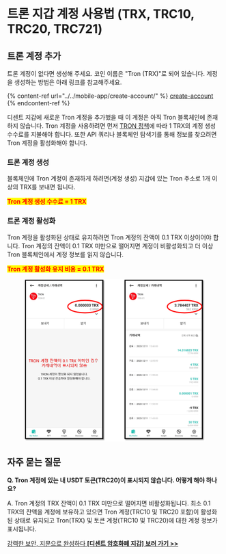 # 트론 지갑 계정 사용법 (TRX, TRC10, TRC20, TRC721)

## 트론 계정 추가

트론 계정이 없다면 생성해 주세요. 코인 이름은 "Tron (TRX)"로 되어 있습니다.  계정을 생성하는 방법은 아래 링크를 참고해주세요.

{% content-ref url="../../mobile-app/create-account/" %}
[create-account](../../mobile-app/create-account/)
{% endcontent-ref %}

디센트 지갑에 새로운 Tron 계정을 추가했을 때 이 계정은 아직 Tron 블록체인에 존재하지 않습니다. Tron 계정을 사용하려면 먼저 [TRON 정책](https://developers.tron.network/docs/account#account-activation)에 따라 1 TRX의 계정 생성 수수료를 지불해야 합니다. 또한 API 쿼리나 블록체인 탐색기를 통해 정보를 찾으려면 Tron 계정을 활성화해야 합니다.

### 트론 계정 생성

블록체인에 Tron 계정이 존재하게 하려면(계정 생성) 지갑에 있는 Tron 주소로 1개 이상의 TRX를 보내면 됩니다.&#x20;

<mark style="color:red;">**Tron 계정 생성 수수료 = 1 TRX**</mark>

### 트론 계정 활성화

Tron 계정을 활성화된 상태로 유지하려면 Tron 계정의 잔액이 0.1 TRX 이상이어야 합니다. Tron 계정의 잔액이 0.1 TRX 미만으로 떨어지면 계정이 비활성화되고 더 이상 Tron 블록체인에서 계정 정보를 읽지 않습니다.

<mark style="color:red;">**Tron 계정 활성화 유지 비용 = 0.1 TRX**</mark>

<figure><img src="../../.gitbook/assets/TRON.png" alt=""><figcaption></figcaption></figure>

## 자주 묻는 질문

**Q. Tron 계정에 있는 내 USDT 토큰(TRC20)이 표시되지 않습니다. 어떻게 해야 하나요?**

A. Tron 계정의 TRX 잔액이 0.1 TRX 미만으로 떨어지면 비활성화됩니다. 최소 0.1 TRX의 잔액을 계정에 보유하고 있으면 Tron 계정(TRC10 및 TRC20 포함)이 활성화된 상태로 유지되고 Tron(TRX) 및 토큰 계정(TRC10 및 TRC20)에 대한 계정 정보가 표시됩니다.



[강력한 보안, 지문으로 완성하다 **\[디센트 암호화폐 지갑\] 보러 가기 >>**](https://store-kr.dcentwallet.com/pages/dcent-biometric-crypto-wallet?utm\_source=userguide\&utm\_medium=dcent-web\&utm\_campaign=202406\_how-to-use-tron-account-trx-trc10-trc20-trc721)

